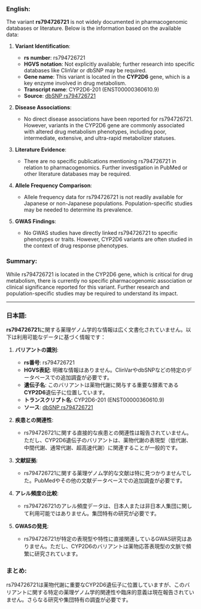 ### English:
The variant **rs794726721** is not widely documented in pharmacogenomic databases or literature. Below is the information based on the available data:

1. **Variant Identification**:
   - **rs number**: rs794726721
   - **HGVS notation**: Not explicitly available; further research into specific databases like ClinVar or dbSNP may be required.
   - **Gene name**: This variant is located in the **CYP2D6** gene, which is a key enzyme involved in drug metabolism.
   - **Transcript name**: CYP2D6-201 (ENST00000360610.9)
   - **Source**: [dbSNP rs794726721](https://www.ncbi.nlm.nih.gov/snp/rs794726721)

2. **Disease Associations**:
   - No direct disease associations have been reported for rs794726721. However, variants in the CYP2D6 gene are commonly associated with altered drug metabolism phenotypes, including poor, intermediate, extensive, and ultra-rapid metabolizer statuses.

3. **Literature Evidence**:
   - There are no specific publications mentioning rs794726721 in relation to pharmacogenomics. Further investigation in PubMed or other literature databases may be required.

4. **Allele Frequency Comparison**:
   - Allele frequency data for rs794726721 is not readily available for Japanese or non-Japanese populations. Population-specific studies may be needed to determine its prevalence.

5. **GWAS Findings**:
   - No GWAS studies have directly linked rs794726721 to specific phenotypes or traits. However, CYP2D6 variants are often studied in the context of drug response phenotypes.

### Summary:
While rs794726721 is located in the CYP2D6 gene, which is critical for drug metabolism, there is currently no specific pharmacogenomic association or clinical significance reported for this variant. Further research and population-specific studies may be required to understand its impact.

---

### 日本語:
**rs794726721**に関する薬理ゲノム学的な情報は広く文書化されていません。以下は利用可能なデータに基づく情報です：

1. **バリアントの識別**:
   - **rs番号**: rs794726721
   - **HGVS表記**: 明確な情報はありません。ClinVarやdbSNPなどの特定のデータベースでの追加調査が必要です。
   - **遺伝子名**: このバリアントは薬物代謝に関与する重要な酵素である**CYP2D6**遺伝子に位置しています。
   - **トランスクリプト名**: CYP2D6-201 (ENST00000360610.9)
   - **ソース**: [dbSNP rs794726721](https://www.ncbi.nlm.nih.gov/snp/rs794726721)

2. **疾患との関連性**:
   - rs794726721に関する直接的な疾患との関連性は報告されていません。ただし、CYP2D6遺伝子のバリアントは、薬物代謝の表現型（低代謝、中間代謝、通常代謝、超高速代謝）に関連することが一般的です。

3. **文献証拠**:
   - rs794726721に関する薬理ゲノム学的な文献は特に見つかりませんでした。PubMedやその他の文献データベースでの追加調査が必要です。

4. **アレル頻度の比較**:
   - rs794726721のアレル頻度データは、日本人または非日本人集団に関して利用可能ではありません。集団特有の研究が必要です。

5. **GWASの発見**:
   - rs794726721が特定の表現型や特性に直接関連しているGWAS研究はありません。ただし、CYP2D6のバリアントは薬物応答表現型の文脈で頻繁に研究されています。

### まとめ:
rs794726721は薬物代謝に重要なCYP2D6遺伝子に位置していますが、このバリアントに関する特定の薬理ゲノム学的関連性や臨床的意義は現在報告されていません。さらなる研究や集団特有の調査が必要です。